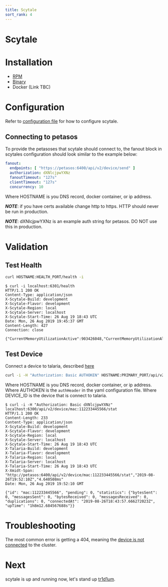 ```yaml
---
title: Scytale
sort_rank: 4
---
```


# Scytale

# Installation
-   [RPM](https://github.com/xmidt-org/scytale/releases)
-   [Binary](https://github.com/xmidt-org/scytale/releases)
-   Docker (Link TBC)

# Configuration
Refer to [configuration file](https://github.com/xmidt-org/scytale/blob/master/scytale.yaml)
for how to configure scytale.

## Connecting to petasos
To provide the petasoses that scytale should connect to, the fanout block in scytales configuration should look similar to the example below:

```yaml
fanout:
  endpoints: [ "https://petasos:6400/api/v2/device/send" ]
  authorization: dXNlcjpwYXNz
  fanoutTimeout: "127s"
  clientTimeout: "127s"
  concurrency: 10
```
Where HOSTNAME is you DNS record, docker container, or ip address.

_**NOTE**_: if you have certs available change http to https. HTTP should never
be run in production.

_**NOTE**_: dXNlcjpwYXNz is an example auth string for petasos. DO NOT use
this in production.

# Validation
## Test Health
```bash
curl HOSTNAME:HEALTH_PORT/health -i
```


```
$ curl -i localhost:6301/health
HTTP/1.1 200 OK
Content-Type: application/json
X-Scytale-Build: development
X-Scytale-Flavor: development
X-Scytale-Region: local
X-Scytale-Server: localhost
X-Scytale-Start-Time: 26 Aug 19 18:43 UTC
Date: Mon, 26 Aug 2019 19:45:37 GMT
Content-Length: 427
Connection: close

{"CurrentMemoryUtilizationActive":903426048,"CurrentMemoryUtilizationAlloc":1711536,"CurrentMemoryUtilizationHeapSys":66224128,"MaxMemoryUtilizationActive":946319360,"MaxMemoryUtilizationAlloc":3915152,"MaxMemoryUtilizationHeapSys":66289664,"PayloadsOverHundred":0,"PayloadsOverTenThousand":0,"PayloadsOverThousand":0,"PayloadsOverZero":0,"TotalRequestsDenied":0,"TotalRequestsReceived":0,"TotalRequestsSuccessfullyServiced":0}
```

## Test Device
Connect a device to talaria, described [here](/docs/operating/getting_started/talaria/#test-device-connection)

```bash
curl -i -H "Authorization: Basic AUTHOKEN" HOSTNAME:PRIMARY_PORT/api/v2/device/DEVICE_ID/stat
```
Where HOSTNAME is you DNS record, docker container, or ip address.
Where AUTHOKEN is the `authHeader` in the yaml configuration file.
Where DEVICE_ID is the device that is connect to talaria.

```
$ curl -i -H "Authorization: Basic dXNlcjpwYXNz" localhost:6300/api/v2/device/mac:112233445566/stat
HTTP/1.1 200 OK
Content-Length: 233
Content-Type: application/json
X-Scytale-Build: development
X-Scytale-Flavor: development
X-Scytale-Region: local
X-Scytale-Server: localhost
X-Scytale-Start-Time: 26 Aug 19 18:43 UTC
X-Talaria-Build: development
X-Talaria-Flavor: development
X-Talaria-Region: local
X-Talaria-Server: localhost
X-Talaria-Start-Time: 26 Aug 19 18:43 UTC
X-Xmidt-Span: "http://petasos:6400/api/v2/device/mac:112233445566/stat","2019-08-26T19:52:10Z","4.640508ms"
Date: Mon, 26 Aug 2019 19:52:10 GMT

{"id": "mac:112233445566", "pending": 0, "statistics": {"bytesSent": 0, "messagesSent": 0, "bytesReceived": 0, "messagesReceived": 0, "duplications": 0, "connectedAt": "2019-08-26T18:43:57.666272023Z", "upTime": "1h8m12.684567688s"}}
```

# Troubleshooting
The most common error is getting a 404, meaning the [device is not connected](/docs/operating/troubleshooting/#device-is-not-showing-up-in-cluster-talaria) to the cluster.

# Next
scytale is up and running now, let's stand up [tr1d1um](/docs/operating/getting_started/tr1d1um).
